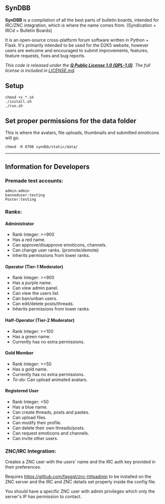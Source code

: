 ## SynDBB

**SynDBB** is a compilation of all the best parts of bulletin boards, intended for IRC/ZNC integration, which is where the name comes from. (Syndication + IRCd + Bulletin Boards)

It is an open-source cross-platform forum software written in Python + Flask. It's primarily intended to be used for the D2K5 website, however users are welcome and encouraged to submit improvements, features, feature requests, fixes and bug reports.

*This code is released under the **[Q Public License 1.0 (QPL-1.0)](https://tldrlegal.com/license/q-public-license-1.0-(qpl-1.0)#summary "QPL-1.0")**. The full license is included in [LICENSE.md](LICENSE.md).*

## Setup
    chmod +x *.sh
    ./install.sh
    ./run.sh

## Set proper permissions for the data folder
This is where the avatars, file uploads, thumbnails and submitted emoticons will go.

`chmod -R 0700 syndbb/static/data/`

----------

## Information for Developers

### Premade test accounts:

    admin:admin
    banneduser:testing
    Poster:testing

### Ranks:

#### Administrator

* Rank Integer: >=900
* Has a red name.
* Can approve/disapprove emoticons, channels.
* Can change user ranks. (promote/demote)
* Inherits permissions from lower ranks.


#### Operator (Tier-1 Moderator)

* Rank Integer: >=900
* Has a purple name.
* Can view admin panel.
* Can view the users list.
* Can ban/unban users.
* Can edit/delete posts/threads.
* Inherits permissions from lower ranks.

#### Half-Operator (Tier-2 Moderator)

* Rank Integer: >=100
* Has a green name.
* Currently has no extra permissions.

#### Gold Member

* Rank Integer: >=50
* Has a gold name.
* Currently has no extra permissions.
* *To-do:* Can upload animated avatars.

#### Registered User

* Rank Integer: <50
* Has a blue name.
* Can create threads, posts and pastes. 
* Can upload files.
* Can modify their profile.
* Can delete their own threads/posts.
* Can request emoticons and channels.
* Can invite other users.

### ZNC/IRC Integration:

Creates a ZNC user with the users' name and the IRC auth key provided in their preferences.

Requires https://github.com/faggqt/znc-httpadmin to be installed on the ZNC server and the IRC and ZNC details set properly inside the config file.

You should have a specific ZNC user with admin privileges which only the server's IP has permission to contact.
